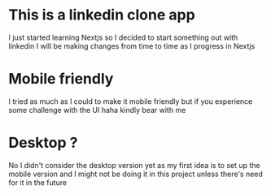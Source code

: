 # This is a linkedin clone app
I just started learning Nextjs so I decided to start something out with linkedin
I will be making changes from time to time as I progress in Nextjs
# Mobile friendly
I tried as much as I could to make it mobile friendly but if you experience some challenge
with the UI haha kindly bear with me
# Desktop ?
No I didn't consider the desktop version yet as my first idea is to set up the mobile version
and I might not be doing it in this project unless there's need for it in the future